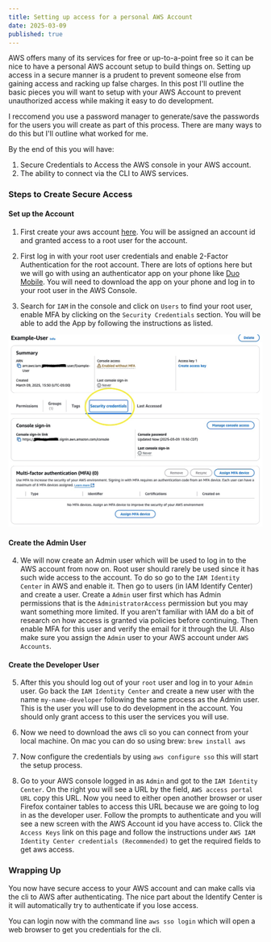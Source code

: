 ```yaml
---
title: Setting up access for a personal AWS Account
date: 2025-03-09
published: true
---
```


AWS offers many of its services for free or up-to-a-point free so it can be nice to have a personal AWS account
setup to build things on. Setting up access in a secure manner is a prudent to prevent someone else from gaining
access and racking up false charges. In this post I'll outline the basic pieces you will want to setup with
your AWS Account to prevent unauthorized access while making it easy to do development.

I reccomend you use a password manager to generate/save the passwords for the users you will create as part of this
process. There are many ways to do this but I'll outline what worked for me.

By the end of this you will have:

1. Secure Credentials to Access the AWS console in your AWS account.
2. The ability to connect  via the CLI to AWS services.

### Steps to Create Secure Access

#### Set up the Account
1. First create your aws account [here](https://aws.amazon.com/). You will be assigned an account id and granted access to
a root user for the account.

2. First log in with your root user credentials and enable 2-Factor Authentication for the root account. There are lots of
options here but we will go with using an authenticator app on your phone like [Duo  Mobile](https://duo.com/product/multi-factor-authentication-mfa/duo-mobile-app).
You will need to download the app on  your phone and log in to your root user in the AWS Console.

3. Search for `IAM` in the console and click on `Users` to find your root user, enable MFA by clicking on the `Security Credentials` section. You will be able to add the App by
following the instructions as listed.

![`Here's the security credentials section`](./EnableMFA.jpg)

#### Create the Admin User

4. We will now create an Admin user which will be used to log in to the AWS account from now on. Root user should rarely be used
since it has such wide access to the account. To do so go to the `IAM Identity Center` in AWS and enable it. Then go to users (in IAM Identify Center) and create
a user. Create a `Admin` user first which has Admin permissions that is the `AdministratorAccess` permission but you may want something more limited.
If you aren't familiar with IAM do a bit of research on how access is granted via policies before continuing. Then enable MFA for this user and verify the email for
it through the UI. Also make sure you assign the `Admin` user to your AWS account under `AWS Accounts`.

#### Create the Developer User
5. After this you should log out of your `root` user and log in to your `Admin` user. Go back the `IAM Identity Center` and create a new
user with the name `my-name-developer` following the same process as the Admin user. This is the user you will use to do development in the account. You should only grant access
to this user the services you will use.

6. Now we need to download the aws cli so you can connect from your local machine. On mac you can do so using brew: `brew install aws`

7. Now configure the credentials by using `aws configure sso` this will start the setup process.

8. Go to your AWS console logged in as `Admin` and got to the `IAM Identity Center`. On the right you will see a URL
by the field, `AWS access portal URL` copy this URL. Now you need to either open another browser or user Firefox container
tables to access this URL because we are going to log in as the developer user. Follow the prompts to authenticate and you will
see a new screen with the AWS Account id you have access to. Click the `Access Keys` link on this page and follow the instructions
under `AWS IAM Identity Center credentials (Recommended)` to get the required fields to get aws access.

### Wrapping Up
You now have secure access to your AWS account and can make calls via the cli to AWS after authenticating. The nice
part about the Identify Center is it will automatically try to authenticate if you lose access.

You can login now with the command line `aws sso login` which will open a web browser to get you credentials for the cli.
